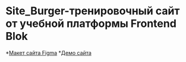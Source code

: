 # Site_Burger-тренировочный сайт от учебной платформы Frontend Blok

*[Макет сайта Figma](https://www.figma.com/file/hyRXiRg8tjrHpYZQHYZ466/Burgers-Menu-Responsive-(Copy)?type=design&node-id=702%3A206&mode=dev)
*[Демо сайта](https://bestdmitriy.github.io/Site_Burger/menu.html)